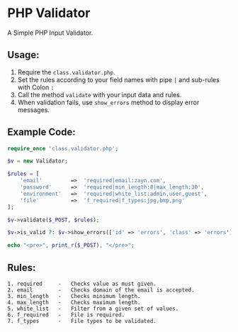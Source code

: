 # PHP Validator

A Simple PHP Input Validator.

## Usage:

1. Require the `class.validator.php`.
2. Set the rules according to your field names with pipe `|` and sub-rules with Colon `:`
3. Call the method `validate` with your input data and rules.
4. When validation fails, use `show_errors` method to display error messages.

## Example Code:

```php
require_once 'class.validator.php';

$v = new Validator;

$rules = [
    'email'         =>  'required|email:zayn.com',
    'password'      =>  'required|min_length:8|max_length:30',
    'environment'   =>  'required|white_list:admin,user,guest',
    'file'          =>  'f_required|f_types:jpg,bmp,png'
];

$v->validate($_POST, $rules);

$v->is_valid ?: $v->show_errors(['id' => 'errors', 'class' => 'errors'], TRUE);

echo "<pre>", print_r($_POST), "</pre>";
```

<h2>Rules:</h2>

```
1. required     -   Checks value as must given.
2. email        -   Checks domain of the email is accepted.
3. min_length   -   Checks minimum length.
4. max_length   -   Checks maximum length.
5. white_list   -   Filter from a given set of values.
6. f_required   -   File is required.
7. f_types      -   File types to be validated.
```
